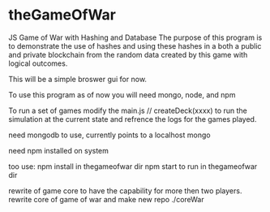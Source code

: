 # theGameOfWar
JS Game of War with Hashing and Database
The purpose of this program is to demonstrate the use of hashes and using these hashes in a both a public and private blockchain from the random data created by this game with logical outcomes.

This will be a simple broswer gui for now.

To use this program as of now you will need mongo, node, and npm

To run a set of games modify the main.js // createDeck(xxxx) to run the simulation at the current state and refrence the logs for the games played.

need mongodb to use, currently points to a localhost mongo

need npm installed on system

too use:
npm install in thegameofwar dir
npm start to run in thegameofwar dir

rewrite of game core to have the capability for more then two players.
rewrite core of game of war and make new repo ./coreWar
